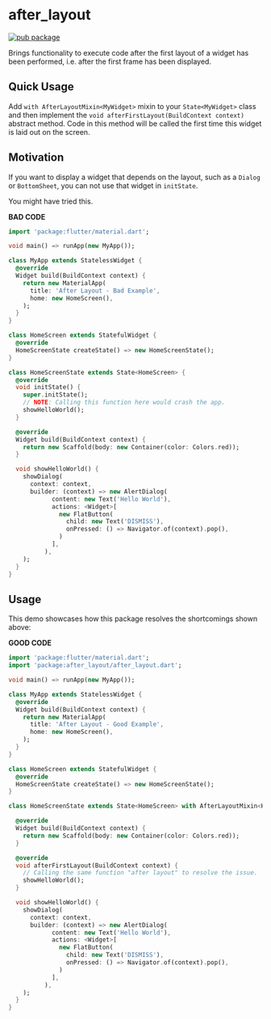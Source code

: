 # after_layout
[![pub package](https://img.shields.io/pub/v/after_layout.svg)](https://pub.dartlang.org/packages/after_layout)

Brings functionality to execute code after the first layout of a widget has been performed, i.e. after the first frame has been displayed.


## Quick Usage

Add `with AfterLayoutMixin<MyWidget>` mixin to your `State<MyWidget>` class and then implement the `void afterFirstLayout(BuildContext context)` abstract method. Code in this method will be called the first time this widget is laid out on the screen.


## Motivation
If you want to display a widget that depends on the layout, such as a `Dialog` or `BottomSheet`, you can not use that widget in `initState`.

You might have tried this.

**BAD CODE**
```dart
import 'package:flutter/material.dart';

void main() => runApp(new MyApp());

class MyApp extends StatelessWidget {
  @override
  Widget build(BuildContext context) {
    return new MaterialApp(
      title: 'After Layout - Bad Example',
      home: new HomeScreen(),
    );
  }
}

class HomeScreen extends StatefulWidget {
  @override
  HomeScreenState createState() => new HomeScreenState();
}

class HomeScreenState extends State<HomeScreen> {
  @override
  void initState() {
    super.initState();
    // NOTE: Calling this function here would crash the app.
    showHelloWorld();
  }

  @override
  Widget build(BuildContext context) {
    return new Scaffold(body: new Container(color: Colors.red));
  }

  void showHelloWorld() {
    showDialog(
      context: context,
      builder: (context) => new AlertDialog(
            content: new Text('Hello World'),
            actions: <Widget>[
              new FlatButton(
                child: new Text('DISMISS'),
                onPressed: () => Navigator.of(context).pop(),
              )
            ],
          ),
    );
  }
}
```


## Usage

This demo showcases how this package resolves the shortcomings shown above:

**GOOD CODE**

```dart
import 'package:flutter/material.dart';
import 'package:after_layout/after_layout.dart';

void main() => runApp(new MyApp());

class MyApp extends StatelessWidget {
  @override
  Widget build(BuildContext context) {
    return new MaterialApp(
      title: 'After Layout - Good Example',
      home: new HomeScreen(),
    );
  }
}

class HomeScreen extends StatefulWidget {
  @override
  HomeScreenState createState() => new HomeScreenState();
}

class HomeScreenState extends State<HomeScreen> with AfterLayoutMixin<HomeScreen> {

  @override
  Widget build(BuildContext context) {
    return new Scaffold(body: new Container(color: Colors.red));
  }

  @override
  void afterFirstLayout(BuildContext context) {
    // Calling the same function "after layout" to resolve the issue.
    showHelloWorld();
  }

  void showHelloWorld() {
    showDialog(
      context: context,
      builder: (context) => new AlertDialog(
            content: new Text('Hello World'),
            actions: <Widget>[
              new FlatButton(
                child: new Text('DISMISS'),
                onPressed: () => Navigator.of(context).pop(),
              )
            ],
          ),
    );
  }
}
```
